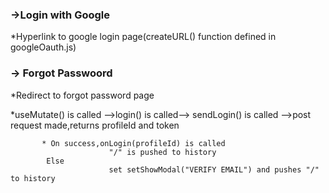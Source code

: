 ### ->Login with Google

*Hyperlink to google login page(createURL() function defined in googleOauth.js)




### -> Forgot Passwoord

*Redirect to forgot password page

*useMutate() is called -->login() is called--> sendLogin() is called -->post request made,returns profileId and token
                        
           * On success,onLogin(profileId) is called
                          "/" is pushed to history
            Else
                          set setShowModal("VERIFY EMAIL") and pushes "/" to history
            


